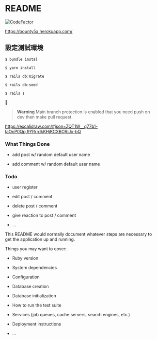# README

[![CodeFactor](https://www.codefactor.io/repository/github/we-have-tta/bounty/badge)](https://www.codefactor.io/repository/github/we-have-tta/bounty)

https://bounty5x.herokuapp.com/

## 設定測試環境

```shell
$ bundle instal

$ yarn install

$ rails db:migrate

$ rails db:seed

$ rails s
```

:rocket:

> **Warning**
> Main branch protection is enabled that you need push on dev then make pull request.

https://excalidraw.com/#json=ZQT1W__q77b1-IaOoP0Qp,9YRrrdkKHjKCXBORiJx-bQ

### What Things Done

- add post w/ random default user name

- add comment w/ random default user name

### Todo

- user register

- edit post / comment

- delete post / comment

- give reaction to post / comment

- ...

This README would normally document whatever steps are necessary to get the
application up and running.

Things you may want to cover:

- Ruby version

- System dependencies

- Configuration

- Database creation

- Database initialization

- How to run the test suite

- Services (job queues, cache servers, search engines, etc.)

- Deployment instructions

- ...
